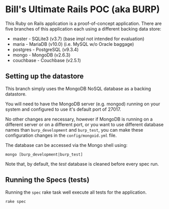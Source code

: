 # Bill's Ultimate Rails POC (aka BURP)

This Ruby on Rails application is a proof-of-concept application.
There are five branches of this application each using a different backing data store:

* master - SQLite3 (v3.7) (base impl not intended for evaluation)
* maria - MariaDB (v10.0) (i.e. MySQL w/o Oracle baggage)
* postgres - PostgreSQL (v9.3.4)
* mongo - MongoDB (v2.6.3)
* couchbase - Couchbase (v2.5.1)

## Setting up the datastore
This branch simply uses the MongoDB NoSQL database as a backing datastore. 

You will need to have the MongoDB server (e.g. mongod) running on your system and configured to use it's default port of 27017.

No other changes are necessary, however if MongoDB is running on a different server or on a different port, or you want to use different database names than `burp_development` and `burp_test`, you can make these configuration changes in the `config/mongoid.yml` file.

The database can be accessed via the Mongo shell using:

```
mongo [burp_development|burp_test]
```

Note that, by default, the *test* database is cleaned before every spec run.

## Running the Specs (tests)
Running the `spec` rake task well execute all tests for the application.

```
rake spec
```
